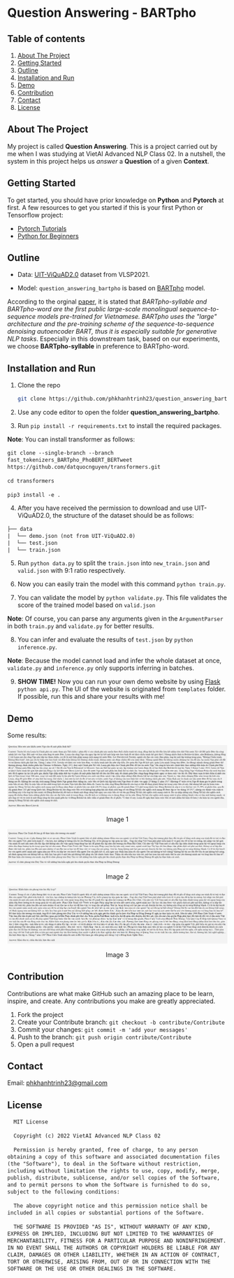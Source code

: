 # Question Answering - BARTpho

## Table of contents

1. [About The Project](#about-the-project)
2. [Getting Started](#getting-started)
3. [Outline](#outline)
4. [Installation and Run](#installation-and-run)
5. [Demo](#demo)
6. [Contribution](#contribution)
7. [Contact](#contact)
8. [License](#license)


## About The Project

My project is called **Question Answering**. This is a project carried out by me when I was studying at VietAI Advanced NLP Class 02. In a nutshell, the system in this project helps us *answer* a **Question** of a given **Context**.


## Getting Started

To get started, you should have prior knowledge on **Python** and **Pytorch** at first. A few resources to get you started if this is your first Python or Tensorflow project:

- [Pytorch Tutorials](https://pytorch.org/tutorials/)
- [Python for Beginners](https://www.python.org/about/gettingstarted/)


## Outline

- Data: [UIT-ViQuAD2.0](https://aihub.vn/competitions/35) dataset from VLSP2021.

- Model: `question_answering_bartpho` is based on [BARTpho](https://github.com/VinAIResearch/BARTpho) model.

According to the orginal [paper](https://arxiv.org/abs/2109.09701), it is stated that *BARTpho-syllable and BARTpho-word are the first public large-scale monolingual sequence-to-sequence models pre-trained for Vietnamese. BARTpho uses the "large" architecture and the pre-training scheme of the sequence-to-sequence denoising autoencoder BART, thus it is especially suitable for generative NLP tasks*. Especially in this downstream task, based on our experiments, we choose **BARTpho-syllable** in preference to BARTpho-word.


## Installation and Run

1. Clone the repo

   ```sh
   git clone https://github.com/phkhanhtrinh23/question_answering_bartpho.git
   ```
  
2. Use any code editor to open the folder **question_answering_bartpho**.

3. Run `pip install -r requirements.txt` to install the required packages. 

**Note**: You can install transformer as follows:
```
git clone --single-branch --branch fast_tokenizers_BARTpho_PhoBERT_BERTweet https://github.com/datquocnguyen/transformers.git

cd transformers

pip3 install -e .
```

4. After you have received the permission to download and use UIT-ViQuAD2.0, the structure of the dataset should be as follows:
```text
├── data
|  └── demo.json (not from UIT-ViQuAD2.0)
|  └── test.json
|  └── train.json
```

5. Run `python data.py` to split the `train.json` into `new_train.json` and `valid.json` with 9:1 ratio respectively.

6. Now you can easily train the model with this command `python train.py`.

7. You can validate the model by `python validate.py`. This file validates the score of the trained model based on `valid.json`

**Note**: Of course, you can parse any arguments given in the `ArgumentParser` in both `train.py` and `validate.py` for better results.

8. You can infer and evaluate the results of `test.json` by `python inference.py`.

**Note**: Because the model cannot load and infer the whole dataset at once, `validate.py` and `inference.py` only supports inferring in batches.

9. **SHOW TIME!** Now you can run your own demo website by using [Flask](https://flask.palletsprojects.com/en/2.2.x/) `python api.py`. The UI of the website is originated from `templates` folder. If possible, run this and share your results with me!


## Demo
Some results:

<img src="./images/result_1.png"/>
<p style="text-align:center"> Image 1 </p>

<img src="./images/result_4.png"/>
<p style="text-align:center"> Image 2</p>

<img src="./images/result_6.png"/>
<p style="text-align:center"> Image 3 </p>


## Contribution

Contributions are what make GitHub such an amazing place to be learn, inspire, and create. Any contributions you make are greatly appreciated.

1. Fork the project
2. Create your Contribute branch: `git checkout -b contribute/Contribute`
3. Commit your changes: `git commit -m 'add your messages'`
4. Push to the branch: `git push origin contribute/Contribute`
5. Open a pull request


## Contact

Email: phkhanhtrinh23@gmail.com


## License

      MIT License

      Copyright (c) 2022 VietAI Advanced NLP Class 02

      Permission is hereby granted, free of charge, to any person obtaining a copy of this software and associated documentation files (the "Software"), to deal in the Software without restriction, including without limitation the rights to use, copy, modify, merge, publish, distribute, sublicense, and/or sell copies of the Software, and to permit persons to whom the Software is furnished to do so, subject to the following conditions:

      The above copyright notice and this permission notice shall be included in all copies or substantial portions of the Software.

      THE SOFTWARE IS PROVIDED "AS IS", WITHOUT WARRANTY OF ANY KIND, EXPRESS OR IMPLIED, INCLUDING BUT NOT LIMITED TO THE WARRANTIES OF MERCHANTABILITY, FITNESS FOR A PARTICULAR PURPOSE AND NONINFRINGEMENT. IN NO EVENT SHALL THE AUTHORS OR COPYRIGHT HOLDERS BE LIABLE FOR ANY CLAIM, DAMAGES OR OTHER LIABILITY, WHETHER IN AN ACTION OF CONTRACT, TORT OR OTHERWISE, ARISING FROM, OUT OF OR IN CONNECTION WITH THE SOFTWARE OR THE USE OR OTHER DEALINGS IN THE SOFTWARE.